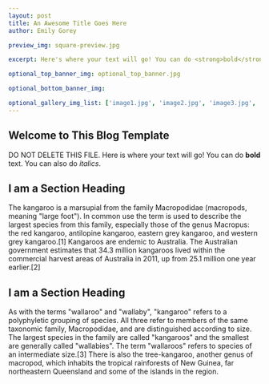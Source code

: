 ```yaml
---
layout: post
title: An Awesome Title Goes Here
author: Emily Gorey

preview_img: square-preview.jpg

excerpt: Here's where your text will go! You can do <strong>bold</strong> text. You can also do <em>italics</em>. The kangaroo is a marsupial from the family Macropodidae (macropods, meaning "large foot")...

optional_top_banner_img: optional_top_banner.jpg

optional_bottom_banner_img:

optional_gallery_img_list: ['image1.jpg', 'image2.jpg', 'image3.jpg', 'image4.jpg', 'image5.jpg', 'image6.jpg']
---
```


<!-- BELOW HERE IS WHERE YOUR POST'S BODY WILL GO -->

<h2>Welcome to This Blog Template</h2>

DO NOT DELETE THIS FILE. Here is where your text will go! You can do <strong>bold</strong> text. You can also do <em>italics</em>.

<h2>I am a Section Heading</h2>

The kangaroo is a marsupial from the family Macropodidae (macropods, meaning "large foot"). In common use the term is used to describe the largest species from this family, especially those of the genus Macropus: the red kangaroo, antilopine kangaroo, eastern grey kangaroo, and western grey kangaroo.[1] Kangaroos are endemic to Australia. The Australian government estimates that 34.3 million kangaroos lived within the commercial harvest areas of Australia in 2011, up from 25.1 million one year earlier.[2]

<h2>I am a Section Heading</h2>

As with the terms "wallaroo" and "wallaby", "kangaroo" refers to a polyphyletic grouping of species. All three refer to members of the same taxonomic family, Macropodidae, and are distinguished according to size. The largest species in the family are called "kangaroos" and the smallest are generally called "wallabies". The term "wallaroos" refers to species of an intermediate size.[3] There is also the tree-kangaroo, another genus of macropod, which inhabits the tropical rainforests of New Guinea, far northeastern Queensland and some of the islands in the region.
